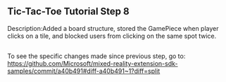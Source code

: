 ## Tic-Tac-Toe Tutorial Step 8 
Description:Added a board structure, stored the GamePiece when player clicks on a tile, and blocked users from clicking on the same spot twice.
##
To see the specific changes made since previous step, go to:
https://github.com/Microsoft/mixed-reality-extension-sdk-samples/commit/a40b491#diff-a40b491~1?diff=split
